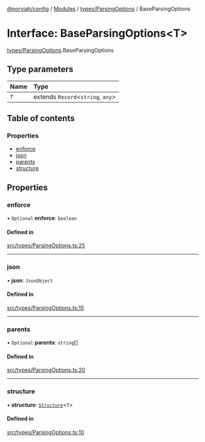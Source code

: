 [@norviah/config](../README.md) / [Modules](../modules.md) / [types/ParsingOptions](../modules/types_ParsingOptions.md) / BaseParsingOptions

# Interface: BaseParsingOptions<T\>

[types/ParsingOptions](../modules/types_ParsingOptions.md).BaseParsingOptions

## Type parameters

| Name | Type |
| :------ | :------ |
| `T` | extends `Record`<`string`, `any`\> |

## Table of contents

### Properties

- [enforce](types_ParsingOptions.BaseParsingOptions.md#enforce)
- [json](types_ParsingOptions.BaseParsingOptions.md#json)
- [parents](types_ParsingOptions.BaseParsingOptions.md#parents)
- [structure](types_ParsingOptions.BaseParsingOptions.md#structure)

## Properties

### enforce

• `Optional` **enforce**: `boolean`

#### Defined in

[src/types/ParsingOptions.ts:25](https://github.com/norviah/config/blob/a09ff28/src/types/ParsingOptions.ts#L25)

___

### json

• **json**: `JsonObject`

#### Defined in

[src/types/ParsingOptions.ts:15](https://github.com/norviah/config/blob/a09ff28/src/types/ParsingOptions.ts#L15)

___

### parents

• `Optional` **parents**: `string`[]

#### Defined in

[src/types/ParsingOptions.ts:20](https://github.com/norviah/config/blob/a09ff28/src/types/ParsingOptions.ts#L20)

___

### structure

• **structure**: [`Structure`](../modules/types_Structure.md#structure)<`T`\>

#### Defined in

[src/types/ParsingOptions.ts:10](https://github.com/norviah/config/blob/a09ff28/src/types/ParsingOptions.ts#L10)
